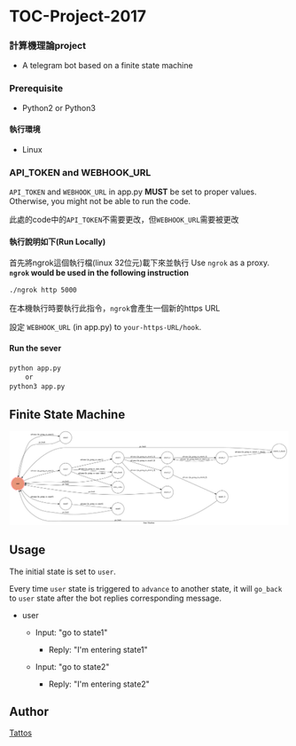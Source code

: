 # TOC-Project-2017
### 計算機理論project

* A telegram bot based on a finite state machine

### Prerequisite
* Python2 or Python3

#### 執行環境
* Linux

### API_TOKEN and WEBHOOK_URL
`API_TOKEN` and `WEBHOOK_URL` in app.py **MUST** be set to proper values.
Otherwise, you might not be able to run the code.

此處的code中的`API_TOKEN`不需要更改，但`WEBHOOK_URL`需要被更改

#### 執行說明如下(Run Locally)
首先將ngrok這個執行檔(linux 32位元)載下來並執行
Use `ngrok` as a proxy.
**`ngrok` would be used in the following instruction**
```sh
./ngrok http 5000
```
在本機執行時要執行此指令，`ngrok`會產生一個新的https URL

設定 `WEBHOOK_URL` (in app.py) to `your-https-URL/hook`.

#### Run the sever

```sh
python app.py
    or
python3 app.py
```

## Finite State Machine
![fsm](./img/show-fsm.png)

## Usage
The initial state is set to `user`.

Every time `user` state is triggered to `advance` to another state, it will `go_back` to `user` state after the bot replies corresponding message.

* user
	* Input: "go to state1"
		* Reply: "I'm entering state1"

	* Input: "go to state2"
		* Reply: "I'm entering state2"


## Author
[Tattos](https://github.com/Lee-W)



